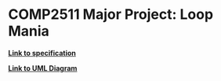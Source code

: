 # COMP2511 Major Project: Loop Mania

[**Link to specification**](https://gitlab.cse.unsw.edu.au/COMP2511/21T2/project-specification)

[**Link to UML Diagram**](https://drive.google.com/file/d/1i7lQXGPPcYO_K_IXZSQSVzRozf_1K7_L/view?usp=sharing)
